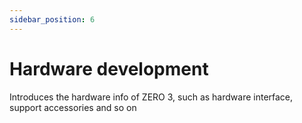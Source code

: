 ```yaml
---
sidebar_position: 6
---
```


# Hardware development

Introduces the hardware info of ZERO 3, such as hardware interface, support accessories and so on

<DocCardList />
